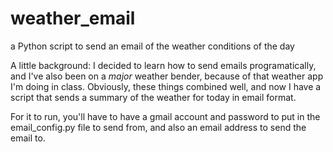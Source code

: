 # weather_email
a Python script to send an email of the weather conditions of the day

A little background: I decided to learn how to send emails programatically, and I've also been on a _major_ weather bender, because of that weather app I'm doing in class. Obviously, these things combined well, and now I have a script that sends a summary of the weather for today in email format.

For it to run, you'll have to have a gmail account and password to put in the email_config.py file to send from, and also an email address to send the email to.
